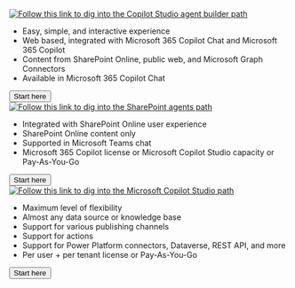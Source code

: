 <div class="lab-branches">
    <div class="lab-branch">
        <div class="lab-branch-detail title">
            <a href="./agent-builder"><img src="../../assets/images/path-icons/MAB-path-heading.png" alt="Follow this link to dig into the Copilot Studio agent builder path"></a>
        </div>      
        <div class="lab-branch-detail body">
            <ul>
                <li>Easy, simple, and interactive experience</li>
                <li>Web based, integrated with Microsoft 365 Copilot Chat and Microsoft 365 Copilot</li>
                <li>Content from SharePoint Online, public web, and Microsoft Graph Connectors</li>
                <li>Available in Microsoft 365 Copilot Chat</li>
            <ul>
        </div>
        <div class="lab-branch-detail button">
            <a href="./agent-builder"><button class="github-button">Start here</button></a>
        </div>
    </div>
    <div class="lab-branch">
        <div class="lab-branch-detail title">
            <a href="./sharepoint-agents"><img src="../../assets/images/path-icons/MSA-path-heading.png" alt="Follow this link to dig into the SharePoint agents path"></a>
        </div>      
        <div class="lab-branch-detail body">
            <ul>
                <li>Integrated with SharePoint Online user experience</li>
                <li>SharePoint Online content only</li>
                <li>Supported in Microsoft Teams chat</li>
                <li>Microsoft 365 Copilot license or Microsoft Copilot Studio capacity or Pay-As-You-Go</li>
            <ul>
        </div>
        <div class="lab-branch-detail button">
            <a href="./sharepoint-agents"><button class="github-button">Start here</button></a>
        </div>
    </div>
    <div class="lab-branch">
        <div class="lab-branch-detail title">
            <a href="./copilot-studio"><img src="../../assets/images/path-icons/MCS-path-heading.png" alt="Follow this link to dig into the Microsoft Copilot Studio path"></a>
        </div>      
        <div class="lab-branch-detail body">
            <ul>
                <li>Maximum level of flexibility</li>
                <li>Almost any data source or knowledge base</li>
                <li>Support for various publishing channels</li>
                <li>Support for actions</li>
                <li>Support for Power Platform connectors, Dataverse, REST API, and more</li>
                <li>Per user + per tenant license or Pay-As-You-Go</li>
            <ul>
        </div>
        <div class="lab-branch-detail button">
            <a href="./copilot-studio"><button class="github-button">Start here</button></a>
        </div>
    </div>
</div>
